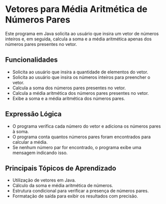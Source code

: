 # Vetores para Média Aritmética de Números Pares

Este programa em Java solicita ao usuário que insira um vetor de números inteiros e, em seguida, calcula a soma e a média aritmética apenas dos números pares presentes no vetor.

## Funcionalidades

- Solicita ao usuário que insira a quantidade de elementos do vetor.
- Solicita ao usuário que insira os números inteiros para preencher o vetor.
- Calcula a soma dos números pares presentes no vetor.
- Calcula a média aritmética dos números pares presentes no vetor.
- Exibe a soma e a média aritmética dos números pares.

## Expressão Lógica

- O programa verifica cada número do vetor e adiciona os números pares à soma.
- O programa conta quantos números pares foram encontrados para calcular a média.
- Se nenhum número par for encontrado, o programa exibe uma mensagem indicando isso.

## Principais Tópicos de Aprendizado

- Utilização de vetores em Java.
- Cálculo da soma e média aritmética de números.
- Estrutura condicional para verificar a presença de números pares.
- Formatação de saída para exibir os resultados com precisão.



